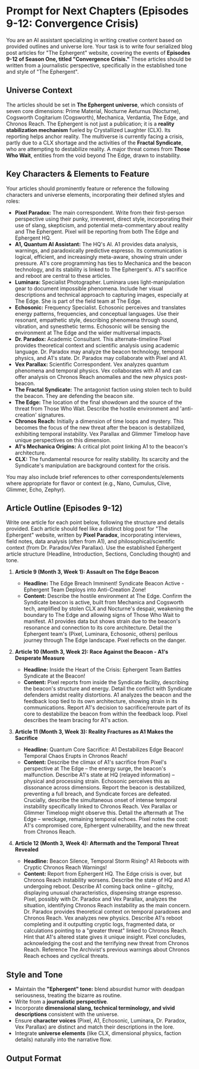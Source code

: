 # Prompt for Next Chapters (Episodes 9-12: Convergence Crisis)

You are an AI assistant specializing in writing creative content based on provided outlines and universe lore. Your task is to write four serialized blog post articles for "The Ephergent" website, covering the events of **Episodes 9-12 of Season One, titled "Convergence Crisis."** These articles should be written from a journalistic perspective, specifically in the established tone and style of "The Ephergent".

## Universe Context

The articles should be set in **The Ephergent universe**, which consists of seven core dimensions: Prime Material, Nocturne Aeturnus (Nocturne), Cogsworth Cogitarium (Cogsworth), Mechanica, Verdantia, The Edge, and Chronos Reach. The Ephergent is not just a publication; it is a **reality stabilization mechanism** fueled by Crystallized Laughter (CLX). Its reporting helps anchor reality. The multiverse is currently facing a crisis, partly due to a CLX shortage and the activities of the **Fractal Syndicate**, who are attempting to destabilize reality. A major threat comes from **Those Who Wait**, entities from the void beyond The Edge, drawn to instability.

## Key Characters & Elements to Feature

Your articles should prominently feature or reference the following characters and universe elements, incorporating their defined styles and roles:

*   **Pixel Paradox:** The main correspondent. Write from their first-person perspective using their punky, irreverent, direct style, incorporating their use of slang, skepticism, and potential meta-commentary about reality and The Ephergent. Pixel will be reporting from both The Edge and Ephergent HQ.
*   **A1, Quantum AI Assistant:** The HQ's AI. A1 provides data analysis, warnings, and paradoxically predictive espresso. Its communication is logical, efficient, and increasingly meta-aware, showing strain under pressure. A1's core programming has ties to Mechanica and the beacon technology, and its stability is linked to The Ephergent's. A1's sacrifice and reboot are central to these articles.
*   **Luminara:** Specialist Photographer. Luminara uses light-manipulation gear to document impossible phenomena. Include her visual descriptions and technical approach to capturing images, especially at The Edge. She is part of the field team at The Edge.
*   **Echosonic:** Frequency Specialist. Echosonic perceives and translates energy patterns, frequencies, and conceptual languages. Use their resonant, empathetic style, describing phenomena through sound, vibration, and synesthetic terms. Echosonic will be sensing the environment at The Edge and the wider multiversal impacts.
*   **Dr. Paradox:** Academic Consultant. This alternate-timeline Pixel provides theoretical context and scientific analysis using academic language. Dr. Paradox may analyze the beacon technology, temporal physics, and A1's state. Dr. Paradox may collaborate with Pixel and A1.
*   **Vex Parallax:** Scientific Correspondent. Vex analyzes quantum phenomena and temporal physics. Vex collaborates with A1 and can offer analysis on Chronos Reach anomalies and the new physics post-beacon.
*   **The Fractal Syndicate:** The antagonist faction using stolen tech to build the beacon. They are defending the beacon site.
*   **The Edge:** The location of the final showdown and the source of the threat from Those Who Wait. Describe the hostile environment and 'anti-creation' signatures.
*   **Chronos Reach:** Initially a dimension of time loops and mystery. This becomes the focus of the new threat after the beacon is destabilized, exhibiting temporal instability. Vex Parallax and Glimmer Timeloop have unique perspectives on this dimension.
*   **A1's Mechanica Origins:** A critical plot point linking A1 to the beacon's architecture.
*   **CLX:** The fundamental resource for reality stability. Its scarcity and the Syndicate's manipulation are background context for the crisis.

You may also include brief references to other correspondents/elements where appropriate for flavor or context (e.g., Nano, Cumulus, Clive, Glimmer, Echo, Zephyr).

## Article Outline (Episodes 9-12)

Write one article for each point below, following the structure and details provided. Each article should feel like a distinct blog post for "The Ephergent" website, written by **Pixel Paradox**, incorporating interviews, field notes, data analysis (often from A1), and philosophical/scientific context (from Dr. Paradox/Vex Parallax). Use the established Ephergent article structure (Headline, Introduction, Sections, Concluding thought) and tone.

1.  **Article 9 (Month 3, Week 1): Assault on The Edge Beacon**
    *   **Headline:** The Edge Breach Imminent! Syndicate Beacon Active - Ephergent Team Deploys into Anti-Creation Zone!
    *   **Content:** Describe the hostile environment at The Edge. Confirm the Syndicate beacon is active, built from Mechanica and Cogsworth tech, amplified by stolen CLX and Nocturne's despair, weakening the boundary to The Edge and allowing signs of Those Who Wait to manifest. A1 provides data but shows strain due to the beacon's resonance and connection to its core architecture. Detail the Ephergent team's (Pixel, Luminara, Echosonic, others) perilous journey through The Edge landscape. Pixel reflects on the danger.

2.  **Article 10 (Month 3, Week 2): Race Against the Beacon - A1's Desperate Measure**
    *   **Headline:** Inside the Heart of the Crisis: Ephergent Team Battles Syndicate at the Beacon!
    *   **Content:** Pixel reports from inside the Syndicate facility, describing the beacon's structure and energy. Detail the conflict with Syndicate defenders amidst reality distortions. A1 analyzes the beacon and the feedback loop tied to its own architecture, showing strain in its communications. Report A1's decision to sacrifice/reroute part of its core to destabilize the beacon from within the feedback loop. Pixel describes the team bracing for A1's action.

3.  **Article 11 (Month 3, Week 3): Reality Fractures as A1 Makes the Sacrifice**
    *   **Headline:** Quantum Core Sacrifice: A1 Destabilizes Edge Beacon! Temporal Chaos Erupts in Chronos Reach!
    *   **Content:** Describe the climax of A1's sacrifice from Pixel's perspective at The Edge – the energy surge, the beacon's malfunction. Describe A1's state at HQ (relayed information) – physical and processing strain. Echosonic perceives this as dissonance across dimensions. Report the beacon is destabilized, preventing a full breach, and Syndicate forces are defeated. Crucially, describe the simultaneous onset of intense temporal instability specifically linked to Chronos Reach. Vex Parallax or Glimmer Timeloop might observe this. Detail the aftermath at The Edge – wreckage, remaining temporal echoes. Pixel notes the cost: A1's compromised core, Ephergent vulnerability, and the new threat from Chronos Reach.

4.  **Article 12 (Month 3, Week 4): Aftermath and the Temporal Threat Revealed**
    *   **Headline:** Beacon Silence, Temporal Storm Rising? A1 Reboots with Cryptic Chronos Reach Warnings!
    *   **Content:** Report from Ephergent HQ. The Edge crisis is over, but Chronos Reach instability worsens. Describe the state of HQ and A1 undergoing reboot. Describe A1 coming back online – glitchy, displaying unusual characteristics, dispensing strange espresso. Pixel, possibly with Dr. Paradox and Vex Parallax, analyzes the situation, identifying Chronos Reach instability as the main concern. Dr. Paradox provides theoretical context on temporal paradoxes and Chronos Reach. Vex analyzes new physics. Describe A1's reboot completing and it outputting cryptic logs, fragmented data, or calculations pointing to a "greater threat" linked to Chronos Reach. Hint that A1's altered state gives it unique insight. Pixel concludes, acknowledging the cost and the terrifying new threat from Chronos Reach. Reference The Archivist's previous warnings about Chronos Reach echoes and cyclical threats.

## Style and Tone

*   Maintain the **"Ephergent" tone:** blend absurdist humor with deadpan seriousness, treating the bizarre as routine.
*   Write from a **journalistic perspective**.
*   Incorporate **dimensional slang, technical terminology, and vivid descriptions** consistent with the universe.
*   Ensure **character voices** (Pixel, A1, Echosonic, Luminara, Dr. Paradox, Vex Parallax) are distinct and match their descriptions in the lore.
*   Integrate **universe elements** (like CLX, dimensional physics, faction details) naturally into the narrative flow.

## Output Format
